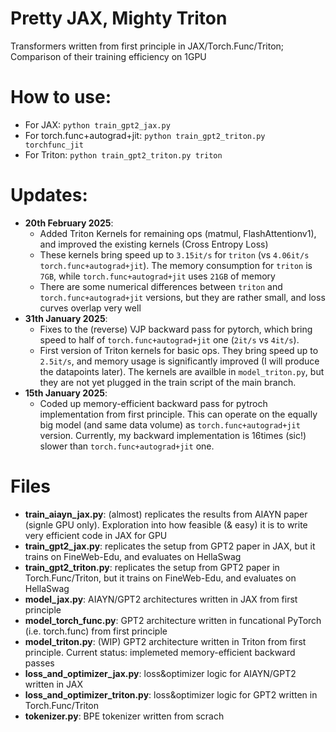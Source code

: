 # Pretty JAX, Mighty Triton

Transformers written from first principle in JAX/Torch.Func/Triton; Comparison of their training efficiency on 1GPU

# How to use:
- For JAX: `python train_gpt2_jax.py`
- For torch.func+autograd+jit: `python train_gpt2_triton.py torchfunc_jit`
- For Triton:  `python train_gpt2_triton.py triton`
  
# Updates:
- **20th February 2025**:
  - Added Triton Kernels for remaining ops (matmul, FlashAttentionv1), and improved the existing kernels (Cross Entropy Loss)
  - These kernels bring speed up to `3.15it/s` for `triton` (vs `4.06it/s` `torch.func+autograd+jit`). The memory consumption for `triton` is `7GB`, while `torch.func+autograd+jit` uses `21GB` of memory
  - There are some numerical differences between `triton` and `torch.func+autograd+jit` versions, but they are rather small, and loss curves overlap very well
- **31th January 2025**:
  - Fixes to the (reverse) VJP backward pass for pytorch, which bring speed to half of `torch.func+autograd+jit` one (`2it/s` vs `4it/s`).
  - First version of Triton kernels for basic ops. They bring speed up to `2.5it/s`, and memory usage is significantly improved (I will produce the datapoints later). The kernels are availble in `model_triton.py`, but they are not yet plugged in the train script of the main branch.
- **15th January 2025**:
  - Coded up memory-efficient backward pass for pytroch implementation from first principle. This can operate on the equally big model (and same data volume) as `torch.func+autograd+jit` version. Currently, my backward implementation is 16times (sic!) slower than `torch.func+autograd+jit` one.

# Files
- **train_aiayn_jax.py**: (almost) replicates the results from AIAYN paper (signle GPU only). Exploration into how feasible (& easy) it is to write very efficient code in JAX for GPU
- **train_gpt2_jax.py**: replicates the setup from GPT2 paper in JAX, but it trains on FineWeb-Edu, and evaluates on HellaSwag
- **train_gpt2_triton.py**: replicates the setup from GPT2 paper in Torch.Func/Triton, but it trains on FineWeb-Edu, and evaluates on HellaSwag
- **model_jax.py**: AIAYN/GPT2 architectures written in JAX from first principle
- **model_torch_func.py**: GPT2 architecture written in funcational PyTorch (i.e. torch.func) from first principle
- **model_triton.py**: (WIP) GPT2 architecture written in Triton from first principle. Current status: implemeted memory-efficient backward passes
- **loss_and_optimizer_jax.py**: loss&optimizer logic for AIAYN/GPT2 written in JAX
- **loss_and_optimizer_triton.py**: loss&optimizer logic for GPT2 written in Torch.Func/Triton
- **tokenizer.py**: BPE tokenizer written from scrach
